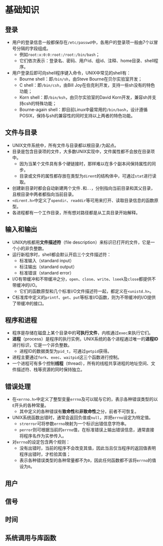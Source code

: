 # 基础知识

## 登录

- 用户的登录信息一般都保存在`/etc/passwd`中，各用户的登录项一般由7个以冒号分隔的字段组成。
  - 例如`root:x:0:0:root:/root:/bin/bash`；
  - 它们依次表示：登录名、密码、用户id、组id、注释、home目录、shell程序。
- 用户登录后即可向shell程序键入命令，UNIX中常见的shell有：
  - Bourne shell：即`/bin/sh`，由Steve Bourne在贝尔实验室开发；
  - C shell：即`/bin/csh`，由Bill Joy在伯克利开发，支持一些sh没有的特色功能；
  - Korn shell：即`/bin/ksh`，由贝尔实验室的David Korn开发，兼容sh并支持csh的特殊功能；
  - Bourne-again shell：即目前Linux中最常用的`/bin/bash`，设计遵循POSIX，保持与sh的兼容性的同时支持以上两者的特色功能。

## 文件与目录

- UNIX文件系统中，所有文件与目录都以根目录`/`为起点。
- 目录是包含目录项的文件，大多数UNIX实现中，文件属性都不会放在目录项中。
  - 因为当某个文件具有多个硬链接时，那样难以在多个副本间保持属性的同步。
  - 目录或文件的属性都存放在类型为`dirent`的结构体中，可通过`stat`进行读取。
- 创建新目录时都会自动新建两个文件`.`和`..`，分别指向当前目录和其父目录，且根目录中两者都指向当前目录。
- `<dirent.h>`中定义了`opendir`、`readdir`等可用来打开、读取目录信息的函数原型。
- 各进程都有一个工作目录，所有想对路径都是从工具目录开始解释。

## 输入和输出

- UNIX内核都用**文件描述符**（file description）来标识已打开的文件，它是一个小的非负整数。
- 运行新程序时，shell都会默认开启三个文件描述符：
  - 标准输入（standard input）
  - 标注输出（standard output）
  - 标准错误（standard error）
- I/O有带缓冲和不带缓冲之分，`open`、`close`、`write`、`lseek`及`close`都提供不带缓冲的I/O。
  - 它们的函数原型和几个标准I/O文件描述符一起，都定义在`<unistd.h>`。
- C标准库中定义的`printf`、`get`、`put`等标准I/O函数，则为不带缓冲的I/O提供了带缓冲的接口。

## 程序和进程

- 程序是存储在磁盘上某个目录中的**可执行文件**，内核通过`exec`来执行它们。
- **进程**（process）是程序的执行实例，UNIX系统的各个进程通过唯一的**进程ID**进行标识，它是一个非负整数。
  - 进程ID的数据类型为`pid_t`，可通过`getpid`获得。
- 进程主要通过`fork`、`exec`、`waitpid`这三个函数进行控制。
- 一个进程可有多个控制**线程**（thread），所有的线程共享进程的地址空间、文件描述符、栈等资源的同时保持独立。

## 错误处理

- 在`<errno.h>`中定义了整型变量`errno`及可以赋与它的，表示各种错误类型的以`E`开头的各种常量。
  - 其中定义的各种错误有**致命性**和**非致命性**之分，前者不可恢复。
- UNIX系统函数出错时，通常会返回负值或`null`，并把`errno`设定为特定值。
  - `strerror`可将参数`errno`映射为一个标识出错信息字符串。
  - `perror`则可根据当前的`errno`值，在标准错误上输出错误信息，通常直接将程序名作为实参传入。
- 对`errno`的设定包含两个规则：
  - 没有出错时，当前的程序不会改变其值，因此当且仅当程序的返回值表明程序出错时，才检验其值；
  - 表示各种错误类型的各种常量都不为`0`，因此任何函数都不该将`errno`的值设为`0`。

## 用户

## 信号

## 时间

## 系统调用与库函数